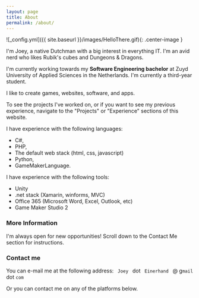 ```yaml
---
layout: page
title: About
permalink: /about/
---
```


![_config.yml]({{ site.baseurl }}/images/HelloThere.gif){: .center-image }

I'm Joey, a native Dutchman with a big interest in everything IT.  I'm an avid nerd who likes Rubik's cubes and Dungeons & Dragons. 

I'm currently working towards my **Software Engineering bachelor** at Zuyd University of Applied Sciences in the 
Netherlands. I'm currently a third-year student.

I like to create games, websites, software, and apps.  

To see the projects I've worked on, or if you want to see my previous experience, navigate to the "Projects"
or "Experience" sections of this website.

I have experience with the following languages:
* C#,
* PHP,
* The default web stack (html, css, javascript)
* Python,
* GameMakerLanguage.

I have experience with the following tools:
* Unity
* .net stack (Xamarin, winforms, MVC)
* Office 365 (Microsoft Word, Excel, Outlook, etc)
* Game Maker Studio 2

### More Information

I'm always open for new opportunities! Scroll down to the Contact Me section for instructions.



### Contact me

You can e-mail me at the following address:
<code> Joey </code> dot <code> Einerhand </code> &#64; g<code>mail</code> dot <code>com</code>

Or you can contact me on any of the platforms below.
